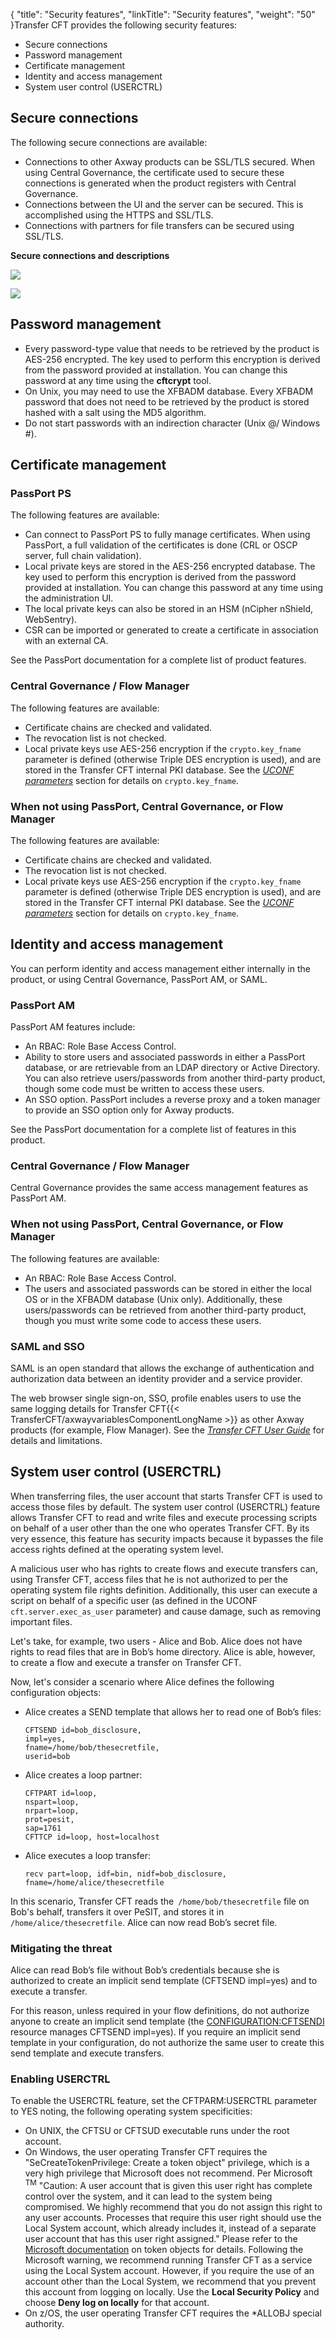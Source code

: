 {
    "title": "Security features",
    "linkTitle": "Security features",
    "weight": "50"
}Transfer CFT provides the following security features:

- Secure connections
- Password management
- Certificate management
- Identity and access management
- System user control (USERCTRL)

<span id="__RefHeading___Toc473905757"></span>

## Secure connections

The following secure connections are available:

- Connections to other Axway products can be SSL/TLS secured. When using Central Governance, the certificate used to secure these connections is generated when the product registers with Central Governance.
- Connections between the UI and the server can be secured. This is accomplished using the HTTPS and SSL/TLS.
- Connections with partners for file transfers can be secured using SSL/TLS.

********Secure connections and descriptions********

![](/Images/TransferCFT/sec_guide3.png)

![](/Images/TransferCFT/sec_legend.png)

<span id="__RefHeading___Toc473905758"></span>

## Password management

- Every password-type value that needs to be retrieved by the product is AES-256 encrypted. The key used to perform this encryption is derived from the password provided at installation. You can change this password at any time using the **cftcrypt** tool.
- On Unix, you may need to use the XFBADM database. Every XFBADM password that does not need to be retrieved by the product is stored hashed with a salt using the MD5 algorithm.
- Do not start passwords with an indirection character (Unix @/ Windows #).

## Certificate management

<span id="__RefHeading___Toc473905760"></span>

### PassPort PS

The following features are available:

- Can connect to PassPort PS to fully manage certificates. When using PassPort, a full validation of the certificates is done (CRL or OSCP server, full chain validation).
- Local private keys are stored in the AES-256 encrypted database. The key used to perform this encryption is derived from the password provided at installation. You can change this password at any time using the administration UI.
- The local private keys can also be stored in an HSM (nCipher nShield, WebSentry).
- CSR can be imported or generated to create a certificate in association with an external CA.

See the PassPort documentation for a complete list of product features.  

<span id="__RefHeading___Toc473905761"></span>

### Central Governance / Flow Manager

The following features are available:

- Certificate chains are checked and validated.
- The revocation list is not checked.
- Local private keys use AES-256 encryption if the `crypto.key_fname` parameter is defined (otherwise Triple DES encryption is used), and are stored in the Transfer CFT internal PKI database. See the *[UCONF parameters](../../admin_intro/uconf/uconf_directory)* section for details on `crypto.key_fname`.

### When not using PassPort, Central Governance, or Flow Manager

The following features are available:

- Certificate chains are checked and validated.
- The revocation list is not checked.
- Local private keys use AES-256 encryption if the `crypto.key_fname` parameter is defined (otherwise Triple DES encryption is used), and are stored in the Transfer CFT internal PKI database. See the *[UCONF parameters](../../admin_intro/uconf/uconf_directory)* section for details on `crypto.key_fname`.

<span id="__RefHeading___Toc473905763"></span>

## Identity and access management

You can perform identity and access management either internally in the product, or using Central Governance, PassPort AM, or SAML.

<span id="__RefHeading___Toc473905764"></span>

### PassPort AM

PassPort AM features include:

- An RBAC: Role Base Access Control.
- Ability to store users and associated passwords in either a PassPort database, or are retrievable from an LDAP directory or Active Directory. You can also retrieve users/passwords from another third-party product, though some code must be written to access these users.
- An SSO option. PassPort includes a reverse proxy and a token manager to provide an SSO option only for Axway products.

See the PassPort documentation for a complete list of features in this product.

<span id="__RefHeading___Toc473905765"></span>

### Central Governance / Flow Manager

Central Governance provides the same access management features as PassPort AM.

<span id="__RefHeading___Toc473905766"></span>

### When not using PassPort, Central Governance, or Flow Manager

The following features are available:

- An RBAC: Role Base Access Control.
- The users and associated passwords can be stored in either the local OS or in the XFBADM database (Unix only). Additionally, these users/passwords can be retrieved from another third-party product, though you must write some code to access these users.

<span id="SAML"></span>

### SAML and SSO

SAML is an open standard that allows the exchange of authentication and authorization data between an identity provider and a service provider.

The web browser single sign-on, SSO, profile enables users to use the same logging details for Transfer CFT{{< TransferCFT/axwayvariablesComponentLongName  >}} as other Axway products (for example, Flow Manager). See the *[Transfer CFT User Guide](https://docs.axway.com/bundle/TransferCFT_38_UsersGuide_allOS_en_HTML5/page/Content/AxwayStartPage.htm)* for details and limitations.

## System user control (USERCTRL)

When transferring files, the user account that starts Transfer CFT is used to access those files by default. The system user control (USERCTRL) feature allows Transfer CFT to read and write files and execute processing scripts on behalf of a user other than the one who operates Transfer CFT. By its very essence, this feature has security impacts because it bypasses the file access rights defined at the operating system level.

A malicious user who has rights to create flows and execute transfers can, using Transfer CFT, access files that he is not authorized to per the operating system file rights definition. Additionally, this user can execute a script on behalf of a specific user (as defined in the UCONF `cft.server.exec_as_user` parameter) and cause damage, such as removing important files.

Let's take, for example, two users - Alice and Bob. Alice does not have rights to read files that are in Bob’s home directory. Alice is able, however, to create a flow and execute a transfer on Transfer CFT.

Now, let's consider a scenario where Alice defines the following configuration objects:

- Alice creates a SEND template that allows her to read one of Bob’s files:  
    ```
    CFTSEND id=bob_disclosure,
    impl=yes,
    fname=/home/bob/thesecretfile,
    userid=bob
    ```
- Alice creates a loop partner:  
    ```
    CFTPART id=loop,
    nspart=loop,
    nrpart=loop,
    prot=pesit,
    sap=1761
    CFTTCP id=loop, host=localhost
    ```
- Alice executes a loop transfer:  
    ```
    recv part=loop, idf=bin, nidf=bob_disclosure, fname=/home/alice/thesecretfile
    ```

In this scenario, Transfer CFT reads the` /home/bob/thesecretfile` file on Bob's behalf, transfers it over PeSIT, and stores it in `/home/alice/thesecretfile`. Alice can now read Bob’s secret file.

### Mitigating the threat

Alice can read Bob’s file without Bob’s credentials because she is authorized to create an implicit send template (CFTSEND impl=yes) and to execute a transfer.

For this reason, unless required in your flow definitions, do not authorize anyone to create an implicit send template (the [CONFIGURATION:CFTSENDI](../iam/predefined_privileges) resource manages CFTSEND impl=yes). If you require an implicit send template in your configuration, do not authorize the same user to create this send template and execute transfers.

### Enabling USERCTRL

To enable the USERCTRL feature, set the CFTPARM:USERCTRL parameter to YES noting, the following operating system specificities:

- On UNIX, the CFTSU or CFTSUD executable runs under the root account.
- On Windows, the user operating Transfer CFT requires the "SeCreateTokenPrivilege: Create a token object" privilege, which is a very high privilege that Microsoft does not recommend. Per Microsoft <sup>TM</sup> "Caution: A user account that is given this user right has complete control over the system, and it can lead to the system being compromised. We highly recommend that you do not assign this right to any user accounts. Processes that require this user right should use the Local System account, which already includes it, instead of a separate user account that has this user right assigned." Please refer to the [Microsoft documentation](https://docs.microsoft.com/fr-fr/windows/security/threat-protection/security-policy-settings/create-a-token-object) on token objects for details. Following the Microsoft warning, we recommend running Transfer CFT as a service using the Local System account. However, if you require the use of an account other than the Local System, we recommend that you prevent this account from logging on locally. Use the **Local Security Policy** and choose **Deny log on locally** for that account.
- On z/OS, the user operating Transfer CFT requires the \*ALLOBJ special authority.
